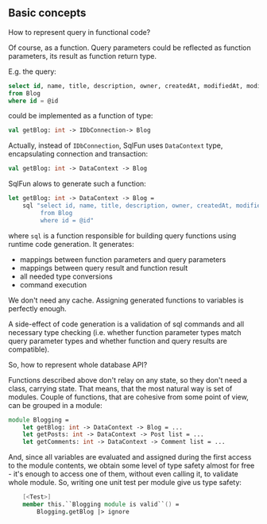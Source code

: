## Basic concepts

How to represent query in functional code?

Of course, as a function. Query parameters could be reflected as function parameters, its result as function return type. 

E.g. the query:
```sql
select id, name, title, description, owner, createdAt, modifiedAt, modifiedBy 
from Blog 
where id = @id
```
could be implemented as a function of type:
```fsharp 
val getBlog: int -> IDbConnection-> Blog
```
Actually, instead of `IDbConnection`, SqlFun uses `DataContext` type, encapsulating connection and transaction:
```fsharp 
val getBlog: int -> DataContext -> Blog
```
SqlFun alows to generate such a function:
```fsharp 
let getBlog: int -> DataContext -> Blog = 
    sql "select id, name, title, description, owner, createdAt, modifiedAt, modifiedBy 
         from Blog 
         where id = @id"
```
where `sql` is a function responsible for building query functions using runtime code generation.
It generates:
* mappings between function parameters and query parameters
* mappings between query result and function result
* all needed type conversions
* command execution

We don't need any cache. Assigning generated functions to variables is perfectly enough.

A side-effect of code generation is a validation of sql commands and all necessary type checking (i.e. whether function parameter types match query parameter types and whether function and query results are compatible).

So, how to represent whole database API?

Functions described above don't relay on any state, so they don't need a class, carrying state.
That means, that the most natural way is set of modules. Couple of functions, that are cohesive from some point of view, can be grouped in a module:
```fsharp 
module Blogging =     
    let getBlog: int -> DataContext -> Blog = ...
    let getPosts: int -> DataContext -> Post list = ...
    let getComments: int -> DataContext -> Comment list = ...
```

And, since all variables are evaluated and assigned during the first access to the module contents, we obtain some level of type safety almost for free - it's enough to access one of them, without even calling it, to validate whole module.
So, writing one unit test per module give us type safety:

```fsharp
    [<Test>]
    member this.``Blogging module is valid``() = 
        Blogging.getBlog |> ignore
```

